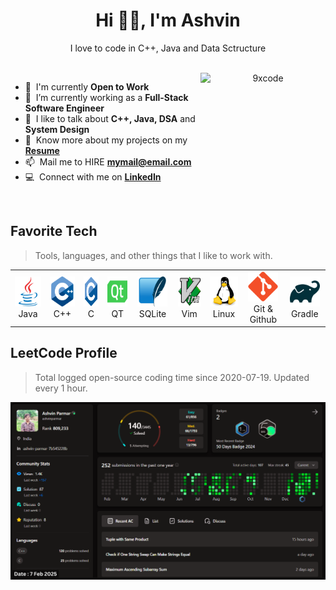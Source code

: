 <h1 align="center"> Hi 👋🏻, I'm Ashvin </h1>
<p align="center">I love to code in C++, Java and Data Sctructure</p>
<p align="center">
<a href="#" target="_blank"><img alt="" src="https://img.shields.io/badge/Resume-ffdd00?style=for-the-badge&logo=googledocs&logoColor=black" style="vertical-align:center" /></a>
<a href="#" target="_blank"><img alt="" src="https://img.shields.io/badge/Portfolio-000?logo=vercel&logoColor=yellow&style=for-the-badge" style="vertical-align:center" /></a>
<a href="https://www.linkedin.com/in/ashvinparmar/" target="_blank"><img alt="" src="https://img.shields.io/badge/LinkedIn-000?logo=mainwp&logoColor=yellow&style=for-the-badge" style="vertical-align:center" /></a>
<a href="https://leetcode.com/u/ashvinparmar/" target="_blank"><img alt="" src="https://img.shields.io/badge/LeetCode-000?logo=leetcode&logoColor=yellow&style=for-the-badge" style="vertical-align:center" /></a>
<a href="mailto:ashwinparmar8181@gmail.com" target="_blank"><img alt="" src="https://img.shields.io/badge/Hire Me-000?logo=maildotru&logoColor=yellow&style=for-the-badge" style="vertical-align:center" /></a>

<br>

<a href="#ninexcode-title">
  <img src="./img/ashvin_profile.png" width="200" height="200" alt="9xcode" align="right" />
</a>

- :office: &nbsp;I'm currently **Open to Work**
- :seedling: &nbsp;I’m currently working as a **Full-Stack Software Engineer**
- :speech_balloon: &nbsp;I like to talk about **C++, Java, DSA** and **System Design**
- :book: &nbsp;Know more about my projects on my **[Resume]**
- :mailbox: &nbsp;Mail me to HIRE **mymail@email.com**
- :computer: &nbsp;Connect with me on **[LinkedIn]**

<br>

<h2 align="left" id="ninexcode-tech">Favorite Tech</h2>

> Tools, languages, and other things that I like to work with.

<table>
  <tr>
    <td align="center" width="96">
      <a href="#ninexcode-tech">
        <img src="icon\java-original.svg" width="48" height="48" alt="Golang" />
      </a>
      <br>Java
    </td>
    <td align="center" width="96">
      <a href="#ninexcode-tech">
        <img src="./icon/cplusplus-original.svg" width="48" height="48" alt="CPlusPlus" />
      </a>
      <br>C++
    </td>
    <td align="center" width="96">
      <a href="#ninexcode-tech">
        <img src="./icon/c-original.svg" width="48" height="48" alt="C" />
      </a>
      <br>C
    </td>
    <td align="center" width="96">
      <a href="#ninexcode-tech">
        <img src="./icon/qt-original.svg" width="48" height="48" alt="QT" />
      </a>
      <br>QT
    </td>
    <td align="center" width="96">
      <a href="#ninexcode-tech">
        <img src="./icon/sqlite-original.svg" width="48" height="48" alt="SQLite" />
      </a>
      <br>SQLite
    </td>
    <td align="center" width="96">
      <a href="#ninexcode-tech">
        <img src="./icon/vim-original.svg" width="48" height="48" alt="Vim" />
      </a>
      <br>Vim
    </td>
    <td align="center" width="96">
      <a href="#ninexcode-tech">
        <img src="icon\linux-original.svg" width="48" height="48" alt="Linux" />
      </a>
      <br>Linux
    </td>
    <td align="center" width="96">
      <a href="#ninexcode-tech">
        <img src="./icon/git-original.svg" width="48" height="48" alt="Git & Github" />
      </a>
      <br>Git & Github
    </td>
    <td align="center" width="96">
      <a href="#ninexcode-tech">
        <img src="./icon/gradle-original.svg" width="48" height="48" alt="Gradle" />
      </a>
      <br>Gradle
    </td>
  </tr>
</table>

<h2 align="left">LeetCode Profile</h2>

> Total logged open-source coding time since 2020-07-19. Updated every 1 hour.

  <a href="#">
    <img alt="leetcode" src="./img/leetcode.png">
  </a>






<!-- links -->


[linkedin]: https://www.linkedin.com/in/# "9xcode LinkedIn"
[Resume]: # "My Resume"
